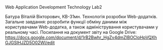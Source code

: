 Web Application Development Technology Lab2

Батура Віталій Вікторович, КВ-31мн. Технологія розробки Web-додатків. Загальне завдання: розробити функції обміну даними між користувачами Web-додатка, а також адміністрування користувачами у реальному часі. Посилання на документ звіту на Google Drive: https://docs.google.com/document/d/1rB2Bwhr_HgZv4dmZlBOCloHpVQXhGJGSIHJZD5O02WI/edit

